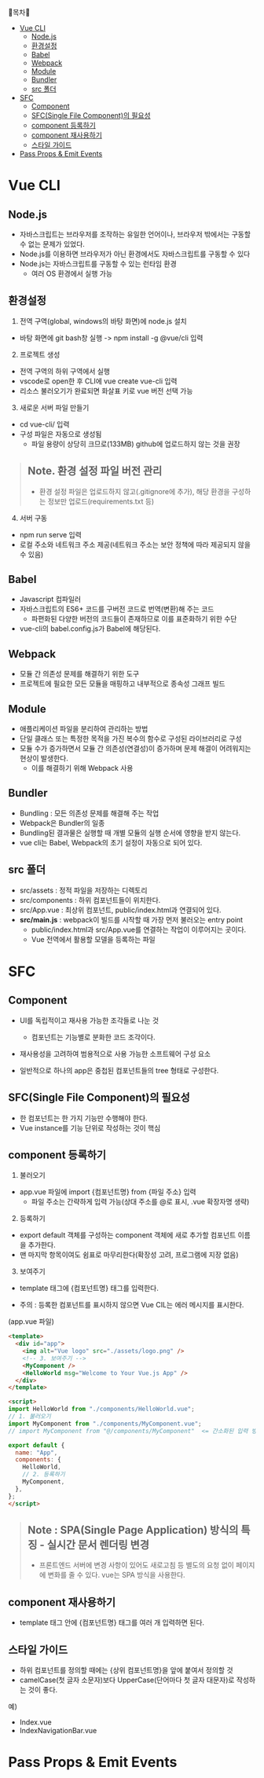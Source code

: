 🔔목차🔔

- [Vue CLI](#vue-cli)
  - [Node.js](#nodejs)
  - [환경설정](#환경설정)
  - [Babel](#babel)
  - [Webpack](#webpack)
  - [Module](#module)
  - [Bundler](#bundler)
  - [src 폴더](#src-폴더)
- [SFC](#sfc)
  - [Component](#component)
  - [SFC(Single File Component)의 필요성](#sfcsingle-file-component의-필요성)
  - [component 등록하기](#component-등록하기)
  - [component 재사용하기](#component-재사용하기)
  - [스타일 가이드](#스타일-가이드)
- [Pass Props & Emit Events](#pass-props--emit-events)

# Vue CLI

## Node.js

- 자바스크립트는 브라우저를 조작하는 유일한 언어이나, 브라우저 밖에서는 구동할 수 없는 문제가 있었다.
- Node.js를 이용하면 브라우저가 아닌 환경에서도 자바스크립트를 구동할 수 있다
- Node.js는 자바스크립트를 구동할 수 있는 런타임 환경
  - 여러 OS 환경에서 실행 가능

## 환경설정

1. 전역 구역(global, windows의 바탕 화면)에 node.js 설치

- 바탕 화면에 git bash창 실행 -> npm install -g @vue/cli 입력

2. 프로젝트 생성

- 전역 구역의 하위 구역에서 실행
- vscode로 open한 후 CLI에 vue create vue-cli 입력
- 리소스 불러오기가 완료되면 화살표 키로 vue 버전 선택 가능

3. 새로운 서버 파일 만들기

- cd vue-cli/ 입력
- 구성 파일은 자동으로 생성됨
  - 파일 용량이 상당히 크므로(133MB) github에 업로드하지 않는 것을 권장

> ## Note. 환경 설정 파일 버전 관리
> - 환경 설정 파일은 업로드하지 않고(.gitignore에 추가), 해당 환경을 구성하는 정보만 업로드(requirements.txt 등)

4. 서버 구동

- npm run serve 입력
- 로컬 주소와 네트워크 주소 제공(네트워크 주소는 보안 정책에 따라 제공되지 않을 수 있음) 

## Babel

- Javascript 컴파일러
- 자바스크립트의 ES6+ 코드를 구버전 코드로 번역(변환)해 주는 코드
  - 파편화된 다양한 버전의 코드들이 존재하므로 이를 표준화하기 위한 수단
- vue-cli의 babel.config.js가 Babel에 해당된다.

## Webpack

- 모듈 간 의존성 문제를 해결하기 위한 도구
- 프로젝트에 필요한 모든 모듈을 매핑하고 내부적으로 종속성 그래프 빌드

## Module

- 애플리케이션 파일을 분리하여 관리하는 방법
- 단일 클래스 또는 특정한 목적을 가진 복수의 함수로 구성된 라이브러리로 구성
- 모듈 수가 증가하면서 모듈 간 의존성(연결성)이 증가하며 문제 해결이 어려워지는 현상이 발생한다.
  - 이를 해결하기 위해 Webpack 사용

## Bundler

- Bundling : 모든 의존성 문제를 해결해 주는 작업
- Webpack은 Bundler의 일종
- Bundling된 결과물은 실행할 때 개별 모듈의 실행 순서에 영향을 받지 않는다.
- vue cli는 Babel, Webpack의 초기 설정이 자동으로 되어 있다.

## src 폴더

- src/assets : 정적 파일을 저장하는 디렉토리
- src/components : 하위 컴포넌트들이 위치한다.
- src/App.vue : 최상위 컴포넌트, public/index.html과 연결되어 있다.
- **src/main.js** : webpack이 빌드를 시작할 때 가장 먼저 불러오는 entry point
  - public/index.html과 src/App.vue를 연결하는 작업이 이루어지는 곳이다.
  - Vue 전역에서 활용할 모델을 등록하는 파일

# SFC

## Component

- UI를 독립적이고 재사용 가능한 조각들로 나눈 것
  - 컴포넌트는 기능별로 분화한 코드 조각이다.

- 재사용성을 고려하여 범용적으로 사용 가능한 소프트웨어 구성 요소
- 일반적으로 하나의 app은 중첩된 컴포넌트들의 tree 형태로 구성한다.

## SFC(Single File Component)의 필요성

- 한 컴포넌트는 한 가지 기능만 수행해야 한다.
- Vue instance를 기능 단위로 작성하는 것이 핵심

## component 등록하기

1. 불러오기

- app.vue 파일에 import {컴포넌트명} from {파일 주소} 입력
  - 파일 주소는 간략하게 입력 가능(상대 주소를 @로 표시, .vue 확장자명 생략)

2. 등록하기

- export default 객체를 구성하는 component 객체에 새로 추가할 컴포넌트 이름을 추가한다.
- 맨 마지막 항목이여도 쉼표로 마무리한다(확장성 고려, 프로그램에 지장 없음)

3. 보여주기

- template 태그에 {컴포넌트명} 태그를 입력한다.

- 주의 : 등록한 컴포넌트를 표시하지 않으면 Vue CIL는 에러 메시지를 표시한다.

(app.vue 파일)

```html
<template>
  <div id="app">
    <img alt="Vue logo" src="./assets/logo.png" />
    <!-- 3. 보여주기 -->
    <MyComponent />
    <HelloWorld msg="Welcome to Your Vue.js App" />
  </div>
</template>

<script>
import HelloWorld from "./components/HelloWorld.vue";
// 1. 불러오기
import MyComponent from "./components/MyComponent.vue";
// import MyComponent from "@/components/MyComponent"  <= 간소화된 입력 방식

export default {
  name: "App",
  components: {
    HelloWorld,
    // 2. 등록하기
    MyComponent,
  },
};
</script>
```

> ## Note : SPA(Single Page Application) 방식의 특징 - 실시간 문서 렌더링 변경
> - 프론트엔드 서버에 변경 사항이 있어도 새로고침 등 별도의 요청 없이 페이지에 변화를 줄 수 있다.
> vue는 SPA 방식을 사용한다. 

## component 재사용하기

- template 태그 안에 {컴포넌트명} 태그를 여러 개 입력하면 된다.

## 스타일 가이드

- 하위 컴포넌트를 정의할 때에는 {상위 컴포넌트명}을 앞에 붙여서 정의할 것
- camelCase(첫 글자 소문자)보다 UpperCase(단어마다 첫 글자 대문자)로 작성하는 것이 좋다.

예)

- Index.vue
- IndexNavigationBar.vue

# Pass Props & Emit Events
